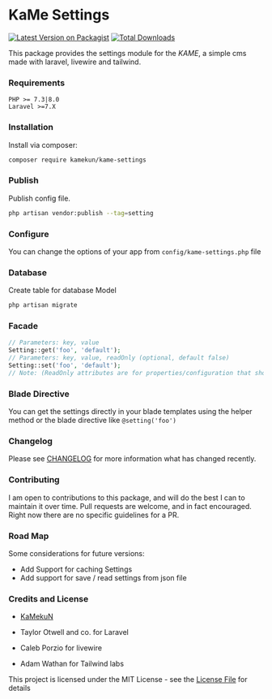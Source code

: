 # KaMe Settings

[![Latest Version on Packagist](https://img.shields.io/packagist/v/kamekun/kame-settings.svg?style=flat-square)](https://packagist.org/packages/kamekun/kame-settings)
[![Total Downloads](https://img.shields.io/packagist/dt/kamekun/kame-settings.svg?style=flat-square)](https://packagist.org/packages/kamekun/kame-settings)

This package provides the settings module for the _KAME_, a simple cms made with laravel, livewire and tailwind.

### Requirements

    PHP >= 7.3|8.0
    Laravel >=7.X

### Installation

Install via composer:

```bash
composer require kamekun/kame-settings
```

### Publish

Publish config file.

```bash
php artisan vendor:publish --tag=setting
```

### Configure

You can change the options of your app from `config/kame-settings.php` file

### Database

Create table for database Model

```bash
php artisan migrate
```

### Facade

```php
// Parameters: key, value
Setting::get('foo', 'default');
// Parameters: key, value, readOnly (optional, default false)
Setting::set('foo', 'default');
// Note: (ReadOnly attributes are for properties/configuration that shouldn't delete from the backend panel)
```

### Blade Directive

You can get the settings directly in your blade templates using the helper method or the blade directive like `@setting('foo')`

### Changelog

Please see [CHANGELOG](CHANGELOG.md) for more information what has changed recently.

### Contributing

I am open to contributions to this package, and will do the best I can to maintain it over time.
Pull requests are welcome, and in fact encouraged. Right now there are no specific guidelines for a PR.

### Road Map

Some considerations for future versions:

- Add Support for caching Settings
- Add support for save / read settings from json file

### Credits and License

- [KaMekuN](https://github.com/kamekun)

- Taylor Otwell and co. for Laravel

- Caleb Porzio for livewire

- Adam Wathan for Tailwind labs

This project is licensed under the MIT License - see the [License File](LICENSE) for details

